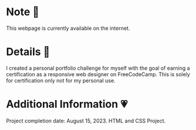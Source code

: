 # Note 🍥
This webpage is currently available on the internet.

# Details 🎀
I created a personal portfolio challenge for myself with the goal of earning a certification as a responsive web designer on FreeCodeCamp. This is solely for certification only not for my personal use.
   
# Additional Information 💗
Project completion date: August 15, 2023.
HTML and CSS Project.

